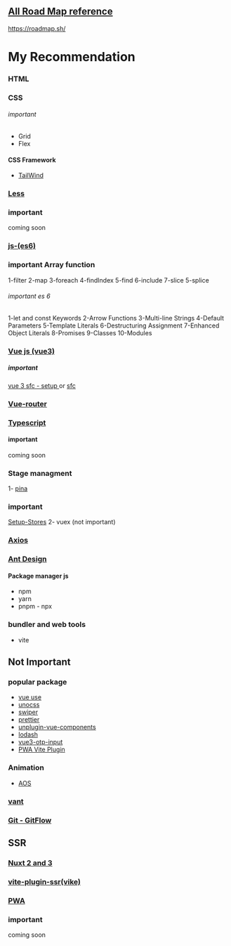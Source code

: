 ## [All Road Map reference](https://roadmap.sh/)
https://roadmap.sh/
# My Recommendation
### HTML
### CSS
###### important
- Grid
- Flex
#### CSS Framework
- [TailWind](https://tailwindcss.com/)
### [Less ](https://lesscss.org/)
### important
coming soon
### [js-(es6)](https://www.w3schools.com/js/js_es6.asp)
### important Array function
1-filter 
2-map
3-foreach 
4-findIndex
5-find
6-include
7-slice
5-splice
###### important es 6
1-let and const Keywords
2-Arrow Functions
3-Multi-line Strings
4-Default Parameters
5-Template Literals
6-Destructuring Assignment
7-Enhanced Object Literals
8-Promises
9-Classes
10-Modules
### [Vue js (vue3)](https://vuejs.org/)
##### important
[vue 3 sfc - setup ](https://vuejs.org/api/sfc-script-setup.html)   or   [sfc](https://v3.ru.vuejs.org/api/sfc-script-setup.html)
### [Vue-router](https://router.vuejs.org/)
### [Typescript](https://www.typescriptlang.org/)
#### important
coming soon
### Stage managment
1- [pina](https://pinia.vuejs.org/)
### important 
[Setup-Stores](https://pinia.vuejs.org/core-concepts/#Setup-Stores)
2- vuex (not important)
### [Axios](https://github.com/axios/axios)
### [Ant Design](https://antdv.com/)
#### Package manager js
- npm 
- yarn
- pnpm - npx
### bundler and web tools
- vite
## Not Important
### popular package
- [vue use ](https://vueuse.org/)
- [unocss](https://unocss.dev/) 
- [swiper](https://swiperjs.com/)
- [prettier](https://prettier.io/)
- [unplugin-vue-components](https://github.com/unplugin/unplugin-vue-components)
- [lodash](https://lodash.com/)
- [vue3-otp-input](https://github.com/ejirocodes/vue3-otp-input/tree/main)
- [PWA Vite Plugin](https://vite-pwa-org.netlify.app/)
### Animation 
- [AOS](https://michalsnik.github.io/aos/)
### [vant](https://vant-ui.github.io/vant/#/en-US)
### [Git - GitFlow]()
## SSR
### [Nuxt 2 and 3](https://nuxt.com/)
### [vite-plugin-ssr(vike)](https://vite-plugin-ssr.com/)
### [PWA]()
### important 
coming soon




